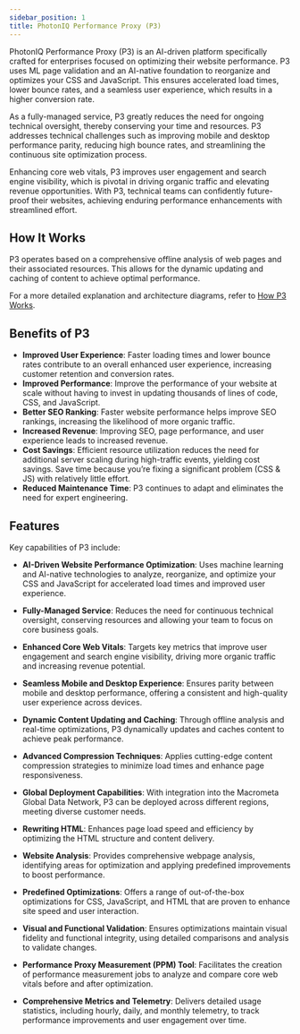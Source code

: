 ```yaml
---
sidebar_position: 1
title: PhotonIQ Performance Proxy (P3)
---
```


PhotonIQ Performance Proxy (P3) is an AI-driven platform specifically crafted for enterprises focused on optimizing their website performance. P3 uses ML page validation and an AI-native foundation to reorganize and optimizes your CSS and JavaScript. This ensures accelerated load times, lower bounce rates, and a seamless user experience, which results in a higher conversion rate.

As a fully-managed service, P3 greatly reduces the need for ongoing technical oversight, thereby conserving your time and resources. P3 addresses technical challenges such as improving mobile and desktop performance parity, reducing high bounce rates, and streamlining the continuous site optimization process.

Enhancing core web vitals, P3 improves user engagement and search engine visibility, which is pivotal in driving organic traffic and elevating revenue opportunities. With P3, technical teams can confidently future-proof their websites, achieving enduring performance enhancements with streamlined effort.

## How It Works

P3 operates based on a comprehensive offline analysis of web pages and their associated resources. This allows for the dynamic updating and caching of content to achieve optimal performance.

For a more detailed explanation and architecture diagrams, refer to [How P3 Works](how-p3-works).

## Benefits of P3

- **Improved User Experience**: Faster loading times and lower bounce rates contribute to an overall enhanced user experience, increasing customer retention and conversion rates.
- **Improved Performance**: Improve the performance of your website at scale without having to invest in updating thousands of lines of code, CSS, and JavaScript.
- **Better SEO Ranking**: Faster website performance helps improve SEO rankings, increasing the likelihood of more organic traffic.
- **Increased Revenue**: Improving SEO, page performance, and user experience leads to increased revenue.
- **Cost Savings**: Efficient resource utilization reduces the need for additional server scaling during high-traffic events, yielding cost savings. Save time because you’re fixing a significant problem (CSS & JS) with relatively little effort.
- **Reduced Maintenance Time**: P3 continues to adapt and eliminates the need for expert engineering.

## Features​

Key capabilities of P3 include:

- **AI-Driven Website Performance Optimization**: Uses machine learning and AI-native technologies to analyze, reorganize, and optimize your CSS and JavaScript for accelerated load times and improved user experience.

- **Fully-Managed Service**: Reduces the need for continuous technical oversight, conserving resources and allowing your team to focus on core business goals.

- **Enhanced Core Web Vitals**: Targets key metrics that improve user engagement and search engine visibility, driving more organic traffic and increasing revenue potential.

- **Seamless Mobile and Desktop Experience**: Ensures parity between mobile and desktop performance, offering a consistent and high-quality user experience across devices.

- **Dynamic Content Updating and Caching**: Through offline analysis and real-time optimizations, P3 dynamically updates and caches content to achieve peak performance.

- **Advanced Compression Techniques**: Applies cutting-edge content compression strategies to minimize load times and enhance page responsiveness.

- **Global Deployment Capabilities**: With integration into the Macrometa Global Data Network, P3 can be deployed across different regions, meeting diverse customer needs.

- **Rewriting HTML**: Enhances page load speed and efficiency by optimizing the HTML structure and content delivery.

- **Website Analysis**: Provides comprehensive webpage analysis, identifying areas for optimization and applying predefined improvements to boost performance.

- **Predefined Optimizations**: Offers a range of out-of-the-box optimizations for CSS, JavaScript, and HTML that are proven to enhance site speed and user interaction.

- **Visual and Functional Validation**: Ensures optimizations maintain visual fidelity and functional integrity, using detailed comparisons and analysis to validate changes.

- **Performance Proxy Measurement (PPM) Tool**: Facilitates the creation of performance measurement jobs to analyze and compare core web vitals before and after optimization.

- **Comprehensive Metrics and Telemetry**: Delivers detailed usage statistics, including hourly, daily, and monthly telemetry, to track performance improvements and user engagement over time.
